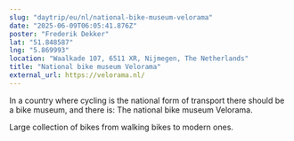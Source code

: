 ```yaml
---
slug: "daytrip/eu/nl/national-bike-museum-velorama"
date: "2025-06-09T06:05:41.876Z"
poster: "Frederik Dekker"
lat: "51.848587"
lng: "5.869993"
location: "Waalkade 107, 6511 XR, Nijmegen, The Netherlands"
title: "National bike museum Velorama"
external_url: https://velorama.nl/
---
```

In a country where cycling is the national form of transport there should be a bike museum, and there is: The national bike museum Velorama.

Large collection of bikes from walking bikes to modern ones.